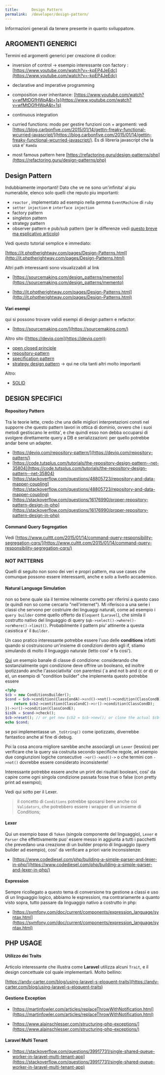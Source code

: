 ```yaml
---
title:      Design Pattern
permalink:  /developer/design-pattern/
---
```


Informazioni generali da tenere presente in quanto sviluppatore.


ARGOMENTI GENERICI
------------------

Termini ed argomenti generici per creazione di codice:

- inversion of control -> esempio interessante con factory : [https://www.youtube.com/watch?v=-kpEP4JeEdc](https://www.youtube.com/watch?v=-kpEP4JeEdc)

- declarative and imperative programming

- composition over inheritance: [https://www.youtube.com/watch?v=wfMtDGfHWpA&t=1s](https://www.youtube.com/watch?v=wfMtDGfHWpA&t=1s)

- continuous integration 

- curried functions: modo per gestire funzioni con + argomenti: vedi [https://blog.carbonfive.com/2015/01/14/gettin-freaky-functional-wcurried-javascript/](https://blog.carbonfive.com/2015/01/14/gettin-freaky-functional-wcurried-javascript/). Es di libreria javascript che la usa e' `Ramda`

- most famous pattern here [https://refactoring.guru/design-patterns/php](https://refactoring.guru/design-patterns/php)


Design Pattern
---------------

Indubbiamente importanti! Dato che ve ne sono un'infinita' al piu numerabile, elenco solo quelli che reputo piu importanti:

- `reactor` , implementato ad esempio nella gemma `EventMachine` di `ruby`
- `setter injection` e `interface injection`
- factory pattern
- singleton pattern
- strategy pattern
- observer pattern e pub/sub pattern (per le differenze vedi [questo breve ma esplicativo articolo](https://hackernoon.com/observer-vs-pub-sub-pattern-50d3b27f838c))

Vedi questo tutorial semplice e immediato:

[https://it.phptherightway.com/pages/Design-Patterns.html](http://it.phptherightway.com/pages/Design-Patterns.html)

Altri path interessanti sono visualizzabili al link

- [https://sourcemaking.com/design_patterns/memento](https://sourcemaking.com/design_patterns/memento)

- [http://it.phptherightway.com/pages/Design-Patterns.html](http://it.phptherightway.com/pages/Design-Patterns.html)


#### Vari esempi

qui si possono trovare validi esempi di design pattern e refactor:

- [https://sourcemaking.com/](https://sourcemaking.com/) 


Altro sito ([https://deviq.com](https://deviq.com)):

- [open closed principle](https://deviq.com/open-closed-principle/)
- [repository-pattern](https://deviq.com/repository-pattern/)
- [specification pattern](https://deviq.com/specification-pattern/)
- [strategy design pattern](https://deviq.com/strategy-design-pattern/) -> qui ne cita tanti altri molto importanti

Altro:

- [SOLID](https://scotch.io/bar-talk/s-o-l-i-d-the-first-five-principles-of-object-oriented-design)



DESIGN SPECIFICI
----------------

#### Repository Pattern

Tra le teorie lette, credo che una delle migliori interpretazioni consti nel supporre che questo pattern lavori in ottica di dominio,
ovvero che i suoi metodi gestiscano le entita', e che quindi esso non debba occuparsi di svolgere direttamente query a DB e serializzazioni:
per quello potrebbe andar bene un adapter.

- [https://deviq.com/repository-pattern/](https://deviq.com/repository-pattern/)
- [https://code.tutsplus.com/tutorials/the-repository-design-pattern--net-35804](https://code.tutsplus.com/tutorials/the-repository-design-pattern--net-35804)
- [https://stackoverflow.com/questions/48805723/repository-and-data-mapper-coupling](https://stackoverflow.com/questions/48805723/repository-and-data-mapper-coupling)
- [https://stackoverflow.com/questions/16176990/proper-repository-pattern-design-in-php](https://stackoverflow.com/questions/16176990/proper-repository-pattern-design-in-php)


#### Command Query Segregation


Vedi [https://www.culttt.com/2015/01/14/command-query-responsibility-segregation-cqrs/](https://www.culttt.com/2015/01/14/command-query-responsibility-segregation-cqrs/)


### NOT PATTERNS

Quelli di seguito non sono dei veri e propri pattern, ma use cases che comunque possono essere interessanti, 
anche e solo a livello accademico.

#### Natural Language Simulation

non so bene quale sia il termine relmente corretto per riferirsi a questo caso (e quindi non so come cercarlo "nell'internet").
Mi riferisco a una serie i classi che servono per costriuire dei linguaggi naturali, come ad esempio i `query builder` 
come quello offerto da `Eloquent` (`Laravel`), che simila il costrutto nativo del linguaggio di query `$qb->select()->where()->orWhere()->limit()`.
Probabilmente il pattern piu' attinente a questa casistica e' il `Builder`.

Un caso pratico interessante potrebbe essere l'uso delle **conditions** infatti quando si costruiscono un'insieme di condizioni dentro agli if,
stiamo simulando di molto il linguaggio naturale (letto cosi' e fa cosi').

[Qui]((https://pimcore.com/docs/pimcore/current/Development_Documentation/Tools_and_Features/Targeting_and_Personalization/Conditions.html)) un esempio banale di classe di condizione:
considerando che sostanzialmente ogni condizione deve offrire un booleano, ed inoltre ipotizzando anche l'associativita' con parentesi (`a and not b and (c or d) or e), 
un esempio di "condition builder" che implementa questo potrebbe essere

````php
<?php
$cb = new ConditionsBuilder();
$cond = $cb->condition(ClassCondA)->and()->not()->condition(ClassCondB)->and()->condition(function(ConditionBuilderInterface $cb2){
    return $cb2->contition(ClassCondC)->or()->condition(ClassCondD);
})->or()->condition(ClassCondE);
$isOk = $cond->check();
$cb->reset(); // or get new $cb2 = $cb->new(); or clone the actual $cb->clone(); 
echo $cond;
````

se poi implementasse un `_toString()` come ipotizzato, diverrebbe fantastico anche al fine di debug.

Poi la cosa ancora migliore sarebbe anche associargli un `Lexer` (lessico) per verificare che la query sia costruita secondo specifiche regole,
ad esempio due congiunzioni logiche consecutive `->or()->and()->` o che termini con `->not()` dovrebbe essere considerato inconsistente!

Interessante potrebbe essere anche un print dei risultati booleani, cosi' da capire come ogni singola condizione passata fosse true o false (con pretty print ad esempio);

Vedi qui sotto per il Lexer.

> il concetto di `Conditions` potrebbe sposarsi bene anche coi `Validators`, che potrebbero essere i wrapper di un insieme di Conditions;


#### Lexer

Qui un esempio base di `Token` (singola componente del linguaggio), `Lexer` e `Parser` che effettivamente puo' essere messo in aggiunta
a tutti i pacchetti che prevedano una creazione di un builder proprio di linguaggio (query builder ad esempio), cosi' da verificare a priori varie inconsistenze:

- [https://www.codediesel.com/php/building-a-simple-parser-and-lexer-in-php/](https://www.codediesel.com/php/building-a-simple-parser-and-lexer-in-php/)

#### Expression

Sempre ricollegato a questo tema di conversione tra gestione a classi e uso di un linguaggio logico, abbiamo le espressioni,
ma contrariamente a quanto visto sopra, tutto passare da linguaggio nativo a costrutto in php:

- [https://symfony.com/doc/current/components/expression_language/syntax.html](https://symfony.com/doc/current/components/expression_language/syntax.html)



PHP USAGE
---------

#### Utilizzo dei Traits

Articolo interessante che illustra come **Laravel** utilizza alcuni `Trait`, 
e il design concettuale col quale implementarli. Molto bellino:

[https://andy-carter.com/blog/using-laravel-s-eloquent-traits](https://andy-carter.com/blog/using-laravel-s-eloquent-traits)

#### Gestione Exception

- [https://martinfowler.com/articles/replaceThrowWithNotification.html](https://martinfowler.com/articles/replaceThrowWithNotification.html)

- [https://www.alainschlesser.com/structuring-php-exceptions/](https://www.alainschlesser.com/structuring-php-exceptions/)

#### Laravel Multi Tenant

- [https://stackoverflow.com/questions/39917731/single-shared-queue-worker-in-laravel-multi-tenant-app](https://stackoverflow.com/questions/39917731/single-shared-queue-worker-in-laravel-multi-tenant-app)

